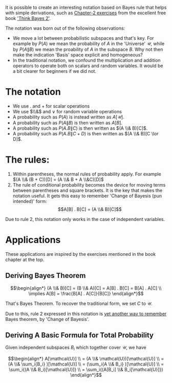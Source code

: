 It is possible to create an interesting notation based on Bayes rule that helps with simple derivations, such as [Chapter-2 exercises](https://colab.research.google.com/github/AllenDowney/ThinkBayes2/blob/master/notebooks/chap02.ipynb) from the excellent free book ['Think Bayes 2'](https://allendowney.github.io/ThinkBayes2/).

The notation was born out of the following observations:
  - We move a lot between probabilistic subspaces and that's key. For example by $P(A)$ we mean the probability of $A$ in the 'Universe' $\mathcal{U}$, while by $P(A\|B)$ we mean the proability of $A$ in the subspace $B$. Why not then make the indication 'Basis' space explicit and homogeneous?
  - In the traditional notation, we confound the multiplication and addition operators to operate both on scalars and random variables. It would be a bit clearer for beginners if we did not.

# The notation
  - We use $.$ and $+$ for scalar operations
  - We use $\\&$ and $\lor$ for random variable operations
  - A probability such as $P(A)$ is instead written as $A[\mathcal{U}]$. 
  - A probability such as $P(A \| B)$ is then written as $A[B]$.
  - A probability such as $P(A.B \| C)$ is then written as $(A \\& B)[C]$.
  - A probability such as $P(A.B \| C+D)$ is then written as $(A \\& B)[C \lor D]$.
 
# The rules:
  1. Within parentheses, the normal rules of probability apply. For example $(A \\& (B + C))[D] =  (A \\& B + A \\&C)[D]$
  2. The rule of conditional probability becomes the device for moving terms between parentheses and square brackets. It is the key that makes the notation useful. It gets this easy to remember 'Change of Bayesis (pun intended)' form: $$A[B] . B[C] = (A \\& B)[C]$$

Due to rule 2, this notation only works in the case of independent variables. 

# Applications

These applications are inspired by the exercises mentioned in the book chapter at the top.

## Deriving Bayes Theorem

$$\begin{align*} 
(A \\& B)[C] = (B \\& A)[C] = A[B] . B[C] = B[A] . A[C] 
\\ \implies A[B] = \frac{B[A] . A[C]}{B[C]}
\end{align*}$$

That's Bayes Theorem. To recover the traditional form, we set $C$ to $\mathcal{U}$. 

Due to this, rule 2 expressed in this notation is [yet another way to remember](short-notes/2022-04-01-remember-bayes.md) Bayes theorem, by 'Change of Bayesis'.

## Deriving A Basic Formula for Total Probability

Given independent subspaces $B_i$ which together cover $\mathcal{U}$, we have

$$\begin{align*} 
A[\mathcal{U}] 
\\ = (A \\& \mathcal{U})[\mathcal{U}] 
\\ = (A \\& \sum_i{B_i} )[\mathcal{U}] 
\\ = (\sum_i{A \\& B_i} )[\mathcal{U}] 
\\ = \sum_i{(A \\& B_i)[\mathcal{U}]}
\\ = \sum_i{(A[B_i] \\& B_i[\mathcal{U}]})
\end{align*}$$

